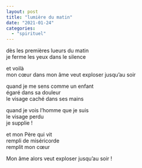 ```yaml
---
layout: post
title: "lumière du matin"
date: "2021-01-24"
categories: 
  - "spirituel"
---
```


dès les premières lueurs du matin  
je ferme les yeux dans le silence

et voilà  
mon cœur dans mon âme veut exploser jusqu’au soir

quand je me sens comme un enfant  
égaré dans sa douleur  
le visage caché dans ses mains

quand je vois l’homme que je suis  
le visage perdu  
je supplie !

et mon Père qui vit  
rempli de miséricorde  
remplit mon cœur

Mon âme alors veut exploser jusqu’au soir !
